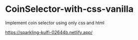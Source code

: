 # CoinSelector-with-css-vanilla
Implement coin selector using only css and html


https://sparkling-kulfi-02644b.netlify.app/
